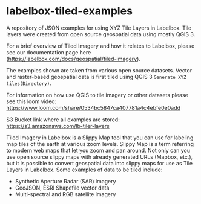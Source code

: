 # labelbox-tiled-examples
A repository of JSON examples for using XYZ Tile Layers in Labelbox. Tile layers were created from open source geospatial data using mostly QGIS 3.

For a brief overview of Tiled Imagery and how it relates to Labelbox, please see our documentation page here (https://labelbox.com/docs/geospatial/tiled-imagery).

The examples shown are taken from various open source datasets. Vector and raster-based geospatial data is first tiled using QGIS 3 `Generate XYZ tiles(Directory)`.

For information on how use QGIS to tile imagery or other datasets please see this loom video: https://www.loom.com/share/0534bc5847ca407781a4c4ebfe0e0add

S3 Bucket link where all examples are stored: https://s3.amazonaws.com/lb-tiler-layers

Tiled Imagery in Labelbox is a Slippy Map tool that you can use for labeling map tiles of the earth at various zoom levels. Slippy Map is a term referring to modern web maps that let you zoom and pan around. Not only can you use open source slippy maps with already generated URLs (Mapbox, etc.), but it is possible to convert geospatial data into slippy maps for use as Tile Layers in Labelbox. Some examples of data to be tiled include:

- Synthetic Aperture Radar (SAR) imagery
- GeoJSON, ESRI Shapefile vector data
- Multi-spectral and RGB satellite imagery

